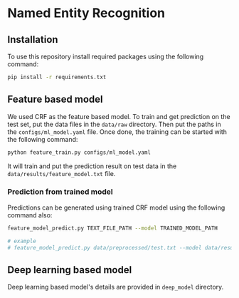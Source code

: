 # Named Entity Recognition

## Installation

To use this repository install required packages using the following command:

```bash
pip install -r requirements.txt
```

## Feature based model

We used CRF as the feature based model. To train and get prediction on the test set, put the data files in the `data/raw` directory. Then put the paths in the `configs/ml_model.yaml` file. Once done, the training can be started with the following command:

```bash
python feature_train.py configs/ml_model.yaml
```

It will train and put the prediction result on test data in the `data/results/feature_model.txt` file.

### Prediction from trained model

Predictions can be generated using trained CRF model using the following command also:

```bash
feature_model_predict.py TEXT_FILE_PATH --model TRAINED_MODEL_PATH

# example
# feature_model_predict.py data/preprocessed/test.txt --model data/results/crf.model
```

## Deep learning based model

Deep learning based model's details are provided in `deep_model` directory.
